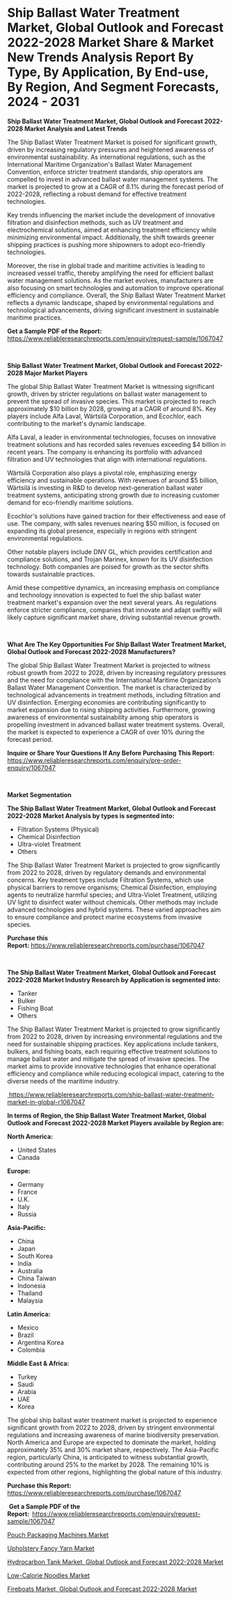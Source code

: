 <p><h1>Ship Ballast Water Treatment Market, Global Outlook and Forecast 2022-2028 Market Share & Market New Trends Analysis Report By Type, By Application, By End-use, By Region, And Segment Forecasts, 2024 - 2031</h1></p><p><strong>Ship Ballast Water Treatment Market, Global Outlook and Forecast 2022-2028 Market Analysis and Latest Trends</strong></p>
<p><p>The Ship Ballast Water Treatment Market is poised for significant growth, driven by increasing regulatory pressures and heightened awareness of environmental sustainability. As international regulations, such as the International Maritime Organization's Ballast Water Management Convention, enforce stricter treatment standards, ship operators are compelled to invest in advanced ballast water management systems. The market is projected to grow at a CAGR of 8.1% during the forecast period of 2022-2028, reflecting a robust demand for effective treatment technologies.</p><p>Key trends influencing the market include the development of innovative filtration and disinfection methods, such as UV treatment and electrochemical solutions, aimed at enhancing treatment efficiency while minimizing environmental impact. Additionally, the shift towards greener shipping practices is pushing more shipowners to adopt eco-friendly technologies. </p><p>Moreover, the rise in global trade and maritime activities is leading to increased vessel traffic, thereby amplifying the need for efficient ballast water management solutions. As the market evolves, manufacturers are also focusing on smart technologies and automation to improve operational efficiency and compliance. Overall, the Ship Ballast Water Treatment Market reflects a dynamic landscape, shaped by environmental regulations and technological advancements, driving significant investment in sustainable maritime practices.</p></p>
<p><strong>Get a Sample PDF of the Report:&nbsp;</strong> <a href="https://www.reliableresearchreports.com/enquiry/request-sample/1067047">https://www.reliableresearchreports.com/enquiry/request-sample/1067047</a></p>
<p>&nbsp;</p>
<p><strong>Ship Ballast Water Treatment Market, Global Outlook and Forecast 2022-2028 Major Market Players</strong></p>
<p><p>The global Ship Ballast Water Treatment Market is witnessing significant growth, driven by stricter regulations on ballast water management to prevent the spread of invasive species. This market is projected to reach approximately $10 billion by 2028, growing at a CAGR of around 8%. Key players include Alfa Laval, Wärtsilä Corporation, and Ecochlor, each contributing to the market's dynamic landscape.</p><p>Alfa Laval, a leader in environmental technologies, focuses on innovative treatment solutions and has recorded sales revenues exceeding $4 billion in recent years. The company is enhancing its portfolio with advanced filtration and UV technologies that align with international regulations.</p><p>Wärtsilä Corporation also plays a pivotal role, emphasizing energy efficiency and sustainable operations. With revenues of around $5 billion, Wärtsilä is investing in R&D to develop next-generation ballast water treatment systems, anticipating strong growth due to increasing customer demand for eco-friendly maritime solutions.</p><p>Ecochlor's solutions have gained traction for their effectiveness and ease of use. The company, with sales revenues nearing $50 million, is focused on expanding its global presence, especially in regions with stringent environmental regulations.</p><p>Other notable players include DNV GL, which provides certification and compliance solutions, and Trojan Marinex, known for its UV disinfection technology. Both companies are poised for growth as the sector shifts towards sustainable practices.</p><p>Amid these competitive dynamics, an increasing emphasis on compliance and technology innovation is expected to fuel the ship ballast water treatment market's expansion over the next several years. As regulations enforce stricter compliance, companies that innovate and adapt swiftly will likely capture significant market share, driving substantial revenue growth.</p></p>
<p>&nbsp;</p>
<p><strong>What Are The Key Opportunities For Ship Ballast Water Treatment Market, Global Outlook and Forecast 2022-2028 Manufacturers?</strong></p>
<p><p>The global Ship Ballast Water Treatment Market is projected to witness robust growth from 2022 to 2028, driven by increasing regulatory pressures and the need for compliance with the International Maritime Organization’s Ballast Water Management Convention. The market is characterized by technological advancements in treatment methods, including filtration and UV disinfection. Emerging economies are contributing significantly to market expansion due to rising shipping activities. Furthermore, growing awareness of environmental sustainability among ship operators is propelling investment in advanced ballast water treatment systems. Overall, the market is expected to experience a CAGR of over 10% during the forecast period.</p></p>
<p><strong>Inquire or Share Your Questions If Any Before Purchasing This Report:</strong> <a href="https://www.reliableresearchreports.com/enquiry/pre-order-enquiry/1067047">https://www.reliableresearchreports.com/enquiry/pre-order-enquiry/1067047</a></p>
<p>&nbsp;</p>
<p><strong>Market Segmentation</strong></p>
<p><strong>The Ship Ballast Water Treatment Market, Global Outlook and Forecast 2022-2028 Market Analysis by types is segmented into:</strong></p>
<p><ul><li>Filtration Systems (Physical)</li><li>Chemical Disinfection</li><li>Ultra-violet Treatment</li><li>Others</li></ul></p>
<p><p>The Ship Ballast Water Treatment Market is projected to grow significantly from 2022 to 2028, driven by regulatory demands and environmental concerns. Key treatment types include Filtration Systems, which use physical barriers to remove organisms; Chemical Disinfection, employing agents to neutralize harmful species; and Ultra-Violet Treatment, utilizing UV light to disinfect water without chemicals. Other methods may include advanced technologies and hybrid systems. These varied approaches aim to ensure compliance and protect marine ecosystems from invasive species.</p></p>
<p><strong>Purchase this Report:&nbsp;</strong><a href="https://www.reliableresearchreports.com/purchase/1067047">https://www.reliableresearchreports.com/purchase/1067047</a></p>
<p>&nbsp;</p>
<p><strong>The Ship Ballast Water Treatment Market, Global Outlook and Forecast 2022-2028 Market Industry Research by Application is segmented into:</strong></p>
<p><ul><li>Tanker</li><li>Bulker</li><li>Fishing Boat</li><li>Others</li></ul></p>
<p><p>The Ship Ballast Water Treatment Market is projected to grow significantly from 2022 to 2028, driven by increasing environmental regulations and the need for sustainable shipping practices. Key applications include tankers, bulkers, and fishing boats, each requiring effective treatment solutions to manage ballast water and mitigate the spread of invasive species. The market aims to provide innovative technologies that enhance operational efficiency and compliance while reducing ecological impact, catering to the diverse needs of the maritime industry.</p></p>
<p><a href="https://www.reliableresearchreports.com/ship-ballast-water-treatment-market-in-global-r1067047">&nbsp;https://www.reliableresearchreports.com/ship-ballast-water-treatment-market-in-global-r1067047</a></p>
<p><strong>In terms of Region, the Ship Ballast Water Treatment Market, Global Outlook and Forecast 2022-2028 Market Players available by Region are:</strong></p>
<p>
    <p> <strong> North America: </strong>
        <ul>
            <li>United States</li>
            <li>Canada</li>
        </ul>
        </p> 
    <p> <strong> Europe: </strong>
        <ul>
            <li>Germany</li>
            <li>France</li>
            <li>U.K.</li>
            <li>Italy</li>
            <li>Russia</li>
        </ul>
        </p> 
    <p> <strong> Asia-Pacific: </strong>
        <ul>
            <li>China</li>
            <li>Japan</li>
            <li>South Korea</li>
            <li>India</li>
            <li>Australia</li>
            <li>China Taiwan</li>
            <li>Indonesia</li>
            <li>Thailand</li>
            <li>Malaysia</li>
        </ul>
        </p> 
    <p> <strong> Latin America: </strong>
        <ul>
            <li>Mexico</li>
            <li>Brazil</li>
            <li>Argentina Korea</li>
            <li>Colombia</li>
        </ul>
        </p> 
    <p> <strong> Middle East & Africa: </strong>
        <ul>
            <li>Turkey</li>
            <li>Saudi</li>
            <li>Arabia</li>
            <li>UAE</li>
            <li>Korea</li>
        </ul>
    </p>
    </p>
<p><p>The global ship ballast water treatment market is projected to experience significant growth from 2022 to 2028, driven by stringent environmental regulations and increasing awareness of marine biodiversity preservation. North America and Europe are expected to dominate the market, holding approximately 35% and 30% market share, respectively. The Asia-Pacific region, particularly China, is anticipated to witness substantial growth, contributing around 25% to the market by 2028. The remaining 10% is expected from other regions, highlighting the global nature of this industry.</p></p>
<p><strong>Purchase this Report: </strong><a href="https://www.reliableresearchreports.com/purchase/1067047">https://www.reliableresearchreports.com/purchase/1067047</a></p>
<p>&nbsp;<strong>Get a Sample PDF of the Report:&nbsp;&nbsp;</strong><a href="https://www.reliableresearchreports.com/enquiry/request-sample/1067047">https://www.reliableresearchreports.com/enquiry/request-sample/1067047</a></p>
<p><strong></strong></p>
<p><p><a href="https://www.linkedin.com/pulse/pouch-packaging-machines-market-outlook-forecast-from-2024-2gmcc?trackingId=h5fdyCD8Qjak51tWHJQkag%3D%3D">Pouch Packaging Machines Market</a></p><p><a href="https://issuu.com/reportprime-2/docs/upholstery-fancy-yarn-market-size-2_37ed4cded89efd">Upholstery Fancy Yarn Market</a></p><p><a href="https://github.com/Krish2023na/Market-Research-Report-List-6/blob/main/hydrocarbon-tank-market-global-outlook-and-forecast-2022-2028-market.md">Hydrocarbon Tank Market, Global Outlook and Forecast 2022-2028 Market</a></p><p><a href="https://issuu.com/reportprime-2/docs/low-calorie-noodles-market-size-203_3f62e00d64b766">Low-Calorie Noodles Market</a></p><p><a href="https://github.com/RickHolmes3/Market-Research-Report-List-6/blob/main/fireboats-market-global-outlook-and-forecast-2022-2028-market.md">Fireboats Market, Global Outlook and Forecast 2022-2028 Market</a></p></p>